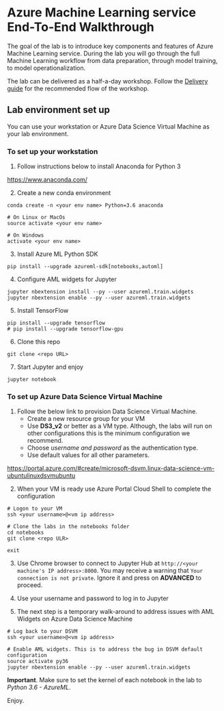 # Azure Machine Learning service End-To-End Walkthrough

The goal of the lab is to introduce key components and features of Azure Machine Learning service. During the lab you will go through the full Machine Learning workflow from data preparation, through model training, to model operationalization.

The lab can be delivered as a half-a-day workshop. Follow the [Delivery guide](https://raw.githubusercontent.com/Microsoft/MTC_AzureAILabs/master/DataScienceTrack/01-AML-EndToEndWalkthrough/delivery_guide.md) for the recommended flow of the workshop.

## Lab environment set up


You can use your workstation or Azure Data Science Virtual Machine as your lab environment.

### To set up your workstation

1. Follow instructions below to install Anaconda for Python 3

https://www.anaconda.com/

2. Create a new conda environment

```
conda create -n <your env name> Python=3.6 anaconda

# On Linux or MacOs
source activate <your env name>

# On Windows 
activate <your env name>
```

3. Install Azure ML Python SDK
```
pip install --upgrade azureml-sdk[notebooks,automl]
```

4. Configure AML widgets for Jupyter
```
jupyter nbextension install --py --user azureml.train.widgets
jupyter nbextension enable --py --user azureml.train.widgets
```

5. Install TensorFlow
```
pip install --upgrade tensorflow
# pip install --upgrade tensorflow-gpu
```

6. Clone this repo
```
git clone <repo URL>
```

7. Start Jupyter and enjoy
```
jupyter notebook
```




### To set up Azure Data Science Virtual Machine

1. Follow the below link to provision Data Science Virtual Machine. 
   - Create a new resource group for your VM
   - Use **DS3_v2** or better as a VM type. Although, the labs will run on other configurations this is the minimum configuration we recommend. 
   - Choose *username and password* as the authentication type. 
   - Use default values for all other parameters.

 https://portal.azure.com/#create/microsoft-dsvm.linux-data-science-vm-ubuntulinuxdsvmubuntu

2. When your VM is ready use Azure Portal Cloud Shell to complete the configuration

```
# Logon to your VM
ssh <your username>@<vm ip address>

# Clone the labs in the notebooks folder
cd notebooks
git clone <repo ULR>

exit
```

3. Use Chrome browser to connect to Jupyter Hub at `http://<your machine's IP address>:8000`. You may receive a warning that `Your connection is not private`. Ignore it and press on **ADVANCED** to proceed.

3. Use your username and password to log in to Jupyter

4. The next step is a temporary walk-around to address issues with AML Widgets on Azure Data Science Machine
```
# Log back to your DSVM
ssh <your username>@<vm ip address>

# Enable AML widgets. This is to address the bug in DSVM default configuration
source activate py36
jupyter nbextension enable --py --user azureml.train.widgets
```

**Important**. Make sure to set the kernel of each notebook in the lab to *Python 3.6 - AzureML*.


Enjoy.






